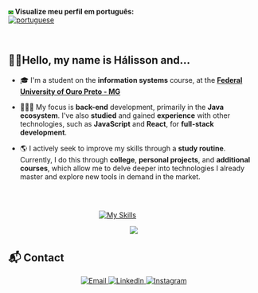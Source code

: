 <p align = "left">
  <strong> <img src = "images\br.png" width = 2.0% height = 2.0% > Visualize meu perfil em português: </strong>
<br>
  <a href = "https://github.com/HalissonPiov/HalissonPiov/blob/62198aef2115c4cc5c9c3c283e17eb9460c09b9c/readme-ptbr.md">
    <img src = "https://img.shields.io/badge/Português-Clique%20aqui-white.svg" alt = "portuguese" /> 
  </a>
</p>

<br>

## ✌🏻Hello, my name is Hálisson and...

- 🎓 I'm a student on the **information systems** course, at the [**Federal University of Ouro Preto - MG**](https://ufop.br/)

- 🧑🏻‍💻 My focus is **back-end** development, primarily in the **Java ecosystem**. I've also **studied** and gained **experience** with other technologies, such as **JavaScript** and **React**, for **full-stack development**.

- 🌎 I actively seek to improve my skills through a **study routine**. Currently, I do this through **college**, **personal projects**, and **additional courses**, which allow me to delve deeper into technologies I already master and explore new tools in demand in the market.
<br>

##
&emsp;&emsp;&emsp;&emsp;&emsp;&emsp;&emsp;&emsp;&emsp;&emsp;&emsp;&emsp;&emsp;[![My Skills](https://skillicons.dev/icons?i=git,html,css,c,nodejs,react,java,spring,python)](https://skillicons.dev)

<div align="center">
  <img src="https://github-readme-stats.vercel.app/api/top-langs/?username=halissonpiov&layout=compact&langs_count=6&hide=html,css&theme=transparent"/>
</div>

## 📬 Contact

<p align="center">
  <a href="mailto:halissonsilveirapiovezana@gmail.com" target="_blank">
    <img alt="Email" src="https://img.shields.io/badge/Email-D14836?style=for-the-badge&logo=gmail&logoColor=white" />
  </a>
  <a href="https://www.linkedin.com/in/halissonpiovezana/" target="_blank">
    <img alt="LinkedIn" src="https://img.shields.io/badge/LinkedIn-0077B5?style=for-the-badge&logo=linkedin&logoColor=white" />
  </a>
  <a href="https://www.instagram.com/halissonpiovezana/" target="_blank">
    <img alt="Instagram" src="https://img.shields.io/badge/Instagram-E4405F?style=for-the-badge&logo=instagram&logoColor=white" />
  </a>
</p>
